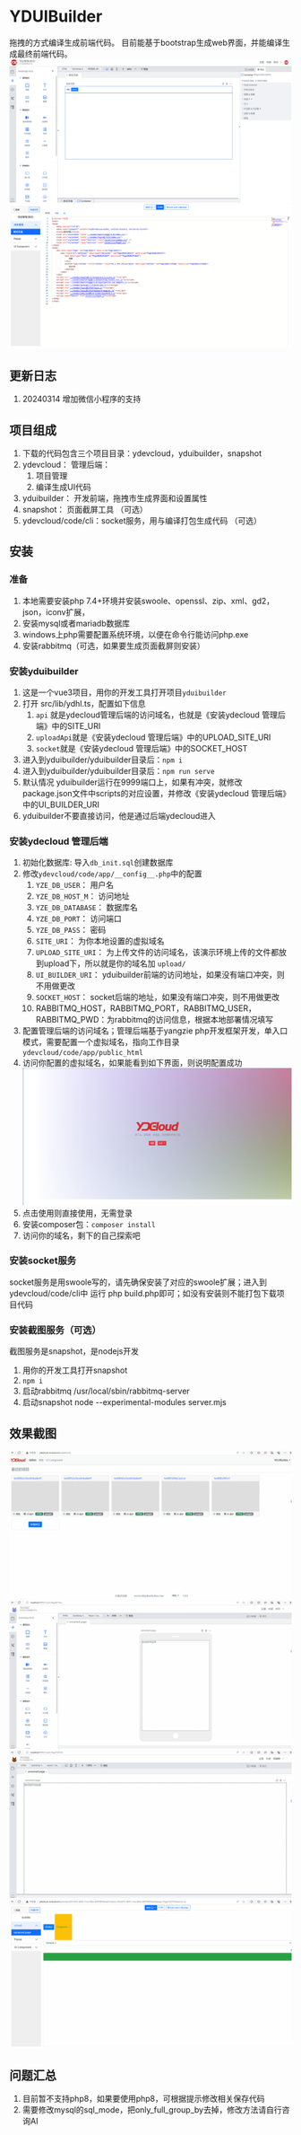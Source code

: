 # YDUIBuilder

拖拽的方式编译生成前端代码。
目前能基于bootstrap生成web界面，并能编译生成最终前端代码。
![](doc/uibuilder.png)![](doc/code.png)

## 更新日志
1. 20240314 增加微信小程序的支持

## 项目组成

1. 下载的代码包含三个项目目录：ydevcloud，yduibuilder，snapshot
2. ydevcloud： 管理后端：
   1. 项目管理
   2. 编译生成UI代码
3. yduibuilder： 开发前端，拖拽市生成界面和设置属性
4. snapshot： 页面截屏工具 （可选）
5. ydevcloud/code/cli：socket服务，用与编译打包生成代码 （可选）

## 安装

### 准备
1. 本地需要安装php 7.4+环境并安装swoole、openssl、zip、xml、gd2，json，iconv扩展，
2. 安装mysql或者mariadb数据库
3. windows上php需要配置系统环境，以便在命令行能访问php.exe
4. 安装rabbitmq（可选，如果要生成页面截屏则安装）


### 安装yduibuilder
1. 这是一个vue3项目，用你的开发工具打开项目`yduibuilder`
2. 打开 src/lib/ydhl.ts，配置如下信息
   1. `api` 就是ydecloud管理后端的访问域名，也就是《安装ydecloud 管理后端》中的SITE_URI
   2. `uploadApi`就是《安装ydecloud 管理后端》中的UPLOAD_SITE_URI
   3. `socket`就是《安装ydecloud 管理后端》中的SOCKET_HOST
3. 进入到yduibuilder/yduibuilder目录后：`npm i`
4. 进入到yduibuilder/yduibuilder目录后：`npm run serve`
5. 默认情况 yduibuilder运行在9999端口上，如果有冲突，就修改package.json文件中scripts的对应设置，并修改《安装ydecloud 管理后端》中的UI_BUILDER_URI
6. yduibuilder不要直接访问，他是通过后端ydecloud进入

### 安装ydecloud 管理后端
1. 初始化数据库: 导入`db_init.sql`创建数据库
2. 修改`ydevcloud/code/app/__config__.php`中的配置
   1. `YZE_DB_USER`： 用户名
   2. `YZE_DB_HOST_M`： 访问地址
   3. `YZE_DB_DATABASE`： 数据库名
   4. `YZE_DB_PORT`： 访问端口
   5. `YZE_DB_PASS`： 密码
   6. `SITE_URI`： 为你本地设置的虚拟域名
   7. `UPLOAD_SITE_URI`： 为上传文件的访问域名，该演示环境上传的文件都放到upload下，所以就是你的域名加 `upload/`
   8. `UI_BUILDER_URI`： yduibuilder前端的访问地址，如果没有端口冲突，则不用做更改
   9. `SOCKET_HOST`： socket后端的地址，如果没有端口冲突，则不用做更改
   10. RABBITMQ_HOST，RABBITMQ_PORT，RABBITMQ_USER，RABBITMQ_PWD：为rabbitmq的访问信息，根据本地部署情况填写
3. 配置管理后端的访问域名；管理后端基于yangzie php开发框架开发，单入口模式，需要配置一个虚拟域名，指向工作目录`ydevcloud/code/app/public_html`
4. 访问你配置的虚拟域名，如果能看到如下界面，则说明配置成功![ydecloud](doc/ydeclouod.png)
5. 点击使用则直接使用，无需登录
6. 安装composer包：`composer install`
6. 访问你的域名，剩下的自己探索吧

### 安装socket服务

socket服务是用swoole写的，请先确保安装了对应的swoole扩展；进入到ydevcloud/code/cli中
运行 php build.php即可；如没有安装则不能打包下载项目代码

### 安装截图服务（可选）

截图服务是snapshot，是nodejs开发
1. 用你的开发工具打开snapshot
2. `npm i`
3. 启动rabbitmq /usr/local/sbin/rabbitmq-server
4. 启动snapshot node --experimental-modules server.mjs

## 效果截图
![新增项目](doc/newproject.gif)
![移动端](doc/uibuilder-mobile.gif)
![PC端](doc/uibuilder-pc.gif)
![构建代码](doc/build.gif)

## 问题汇总
1. 目前暂不支持php8，如果要使用php8，可根据提示修改相关保存代码
2. 需要修改mysql的sql_mode，把only_full_group_by去掉，修改方法请自行咨询AI
